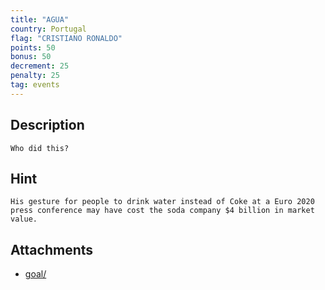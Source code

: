 ```yaml
---
title: "AGUA"
country: Portugal
flag: "CRISTIANO RONALDO"
points: 50
bonus: 50
decrement: 25
penalty: 25
tag: events
---
```


## Description

```
Who did this?
```

## Hint

```
His gesture for people to drink water instead of Coke at a Euro 2020 press conference may have cost the soda company $4 billion in market value.
```

## Attachments

- [goal/](goal/)

